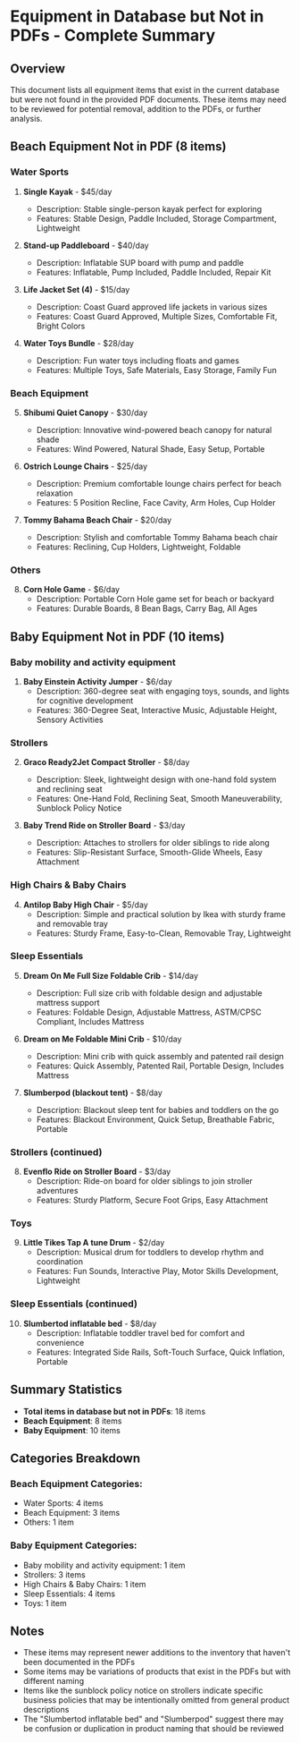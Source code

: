 # Equipment in Database but Not in PDFs - Complete Summary

## Overview
This document lists all equipment items that exist in the current database but were not found in the provided PDF documents. These items may need to be reviewed for potential removal, addition to the PDFs, or further analysis.

## Beach Equipment Not in PDF (8 items)

### Water Sports
1. **Single Kayak** - $45/day
   - Description: Stable single-person kayak perfect for exploring
   - Features: Stable Design, Paddle Included, Storage Compartment, Lightweight

2. **Stand-up Paddleboard** - $40/day
   - Description: Inflatable SUP board with pump and paddle
   - Features: Inflatable, Pump Included, Paddle Included, Repair Kit

3. **Life Jacket Set (4)** - $15/day
   - Description: Coast Guard approved life jackets in various sizes
   - Features: Coast Guard Approved, Multiple Sizes, Comfortable Fit, Bright Colors

4. **Water Toys Bundle** - $28/day
   - Description: Fun water toys including floats and games
   - Features: Multiple Toys, Safe Materials, Easy Storage, Family Fun

### Beach Equipment
5. **Shibumi Quiet Canopy** - $30/day
   - Description: Innovative wind-powered beach canopy for natural shade
   - Features: Wind Powered, Natural Shade, Easy Setup, Portable

6. **Ostrich Lounge Chairs** - $25/day
   - Description: Premium comfortable lounge chairs perfect for beach relaxation
   - Features: 5 Position Recline, Face Cavity, Arm Holes, Cup Holder

7. **Tommy Bahama Beach Chair** - $20/day
   - Description: Stylish and comfortable Tommy Bahama beach chair
   - Features: Reclining, Cup Holders, Lightweight, Foldable

### Others
8. **Corn Hole Game** - $6/day
   - Description: Portable Corn Hole game set for beach or backyard
   - Features: Durable Boards, 8 Bean Bags, Carry Bag, All Ages

## Baby Equipment Not in PDF (10 items)

### Baby mobility and activity equipment
1. **Baby Einstein Activity Jumper** - $6/day
   - Description: 360-degree seat with engaging toys, sounds, and lights for cognitive development
   - Features: 360-Degree Seat, Interactive Music, Adjustable Height, Sensory Activities

### Strollers
2. **Graco Ready2Jet Compact Stroller** - $8/day
   - Description: Sleek, lightweight design with one-hand fold system and reclining seat
   - Features: One-Hand Fold, Reclining Seat, Smooth Maneuverability, Sunblock Policy Notice

3. **Baby Trend Ride on Stroller Board** - $3/day
   - Description: Attaches to strollers for older siblings to ride along
   - Features: Slip-Resistant Surface, Smooth-Glide Wheels, Easy Attachment

### High Chairs & Baby Chairs
4. **Antilop Baby High Chair** - $5/day
   - Description: Simple and practical solution by Ikea with sturdy frame and removable tray
   - Features: Sturdy Frame, Easy-to-Clean, Removable Tray, Lightweight

### Sleep Essentials
5. **Dream On Me Full Size Foldable Crib** - $14/day
   - Description: Full size crib with foldable design and adjustable mattress support
   - Features: Foldable Design, Adjustable Mattress, ASTM/CPSC Compliant, Includes Mattress

6. **Dream on Me Foldable Mini Crib** - $10/day
   - Description: Mini crib with quick assembly and patented rail design
   - Features: Quick Assembly, Patented Rail, Portable Design, Includes Mattress

7. **Slumberpod (blackout tent)** - $8/day
   - Description: Blackout sleep tent for babies and toddlers on the go
   - Features: Blackout Environment, Quick Setup, Breathable Fabric, Portable

### Strollers (continued)
8. **Evenflo Ride on Stroller Board** - $3/day
   - Description: Ride-on board for older siblings to join stroller adventures
   - Features: Sturdy Platform, Secure Foot Grips, Easy Attachment

### Toys
9. **Little Tikes Tap A tune Drum** - $2/day
   - Description: Musical drum for toddlers to develop rhythm and coordination
   - Features: Fun Sounds, Interactive Play, Motor Skills Development, Lightweight

### Sleep Essentials (continued)
10. **Slumbertod inflatable bed** - $8/day
    - Description: Inflatable toddler travel bed for comfort and convenience
    - Features: Integrated Side Rails, Soft-Touch Surface, Quick Inflation, Portable

## Summary Statistics

- **Total items in database but not in PDFs**: 18 items
- **Beach Equipment**: 8 items
- **Baby Equipment**: 10 items

## Categories Breakdown

### Beach Equipment Categories:
- Water Sports: 4 items
- Beach Equipment: 3 items  
- Others: 1 item

### Baby Equipment Categories:
- Baby mobility and activity equipment: 1 item
- Strollers: 3 items
- High Chairs & Baby Chairs: 1 item
- Sleep Essentials: 4 items
- Toys: 1 item

## Notes
- These items may represent newer additions to the inventory that haven't been documented in the PDFs
- Some items may be variations of products that exist in the PDFs but with different naming
- Items like the sunblock policy notice on strollers indicate specific business policies that may be intentionally omitted from general product descriptions
- The "Slumbertod inflatable bed" and "Slumberpod" suggest there may be confusion or duplication in product naming that should be reviewed
